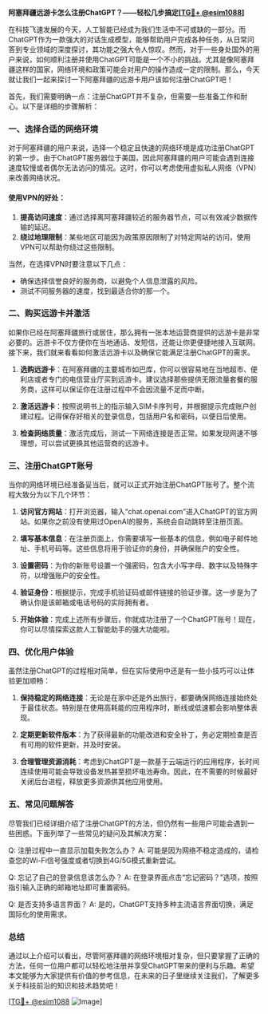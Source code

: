 **阿塞拜疆远游卡怎么注册ChatGPT？——轻松几步搞定[[TG💪+ @esim1088](https://t.me/s/esim1088)]**

在科技飞速发展的今天，人工智能已经成为我们生活中不可或缺的一部分。而ChatGPT作为一款强大的对话生成模型，能够帮助用户完成各种任务，从日常问答到专业领域的深度探讨，其功能之强大令人惊叹。然而，对于一些身处国外的用户来说，如何顺利注册并使用ChatGPT可能是一个不小的挑战。尤其是像阿塞拜疆这样的国家，网络环境和政策可能会对用户的操作造成一定的限制。那么，今天就让我们一起来探讨一下阿塞拜疆的远游卡用户该如何注册ChatGPT吧！

首先，我们需要明确一点：注册ChatGPT并不复杂，但需要一些准备工作和耐心。以下是详细的步骤解析：

### 一、选择合适的网络环境

对于阿塞拜疆的用户来说，选择一个稳定且快速的网络环境是成功注册ChatGPT的第一步。由于ChatGPT服务器位于美国，因此阿塞拜疆的用户可能会遇到连接速度较慢或者偶尔无法访问的情况。这时，你可以考虑使用虚拟私人网络（VPN）来改善网络状况。

#### 使用VPN的好处：
1. **提高访问速度**：通过选择离阿塞拜疆较近的服务器节点，可以有效减少数据传输的延迟。
2. **绕过地理限制**：某些地区可能因为政策原因限制了对特定网站的访问，使用VPN可以帮助你绕过这些限制。

当然，在选择VPN时要注意以下几点：
- 确保选择信誉良好的服务商，以避免个人信息泄露的风险。
- 测试不同服务器的速度，找到最适合你的那一个。

### 二、购买远游卡并激活

如果你已经在阿塞拜疆旅行或居住，那么拥有一张本地运营商提供的远游卡是非常必要的。远游卡不仅方便你在当地通话、发短信，还能让你更便捷地接入互联网。接下来，我们就来看看如何激活远游卡以及确保它能满足注册ChatGPT的需求。

1. **选购远游卡**：在阿塞拜疆的主要城市如巴库，你可以很容易地在当地超市、便利店或者专门的电信营业厅买到远游卡。建议选择那些提供无限流量套餐的服务商，这样可以保证你在注册过程中不会因流量不足而中断。

2. **激活远游卡**：按照说明书上的指示输入SIM卡序列号，并根据提示完成账户创建过程。记得保存好相关的登录信息，包括用户名和密码，以便日后使用。

3. **检查网络质量**：激活完成后，测试一下网络连接是否正常。如果发现网速不够理想，可以尝试更换其他运营商的远游卡。

### 三、注册ChatGPT账号

当你的网络环境已经准备妥当后，就可以正式开始注册ChatGPT账号了。整个流程大致分为以下几个环节：

1. **访问官方网站**：打开浏览器，输入“chat.openai.com”进入ChatGPT的官方网站。如果你之前没有使用过OpenAI的服务，系统会自动跳转至注册页面。

2. **填写基本信息**：在注册页面上，你需要填写一些基本的信息，例如电子邮件地址、手机号码等。这些信息将用于验证你的身份，并确保账户的安全性。

3. **设置密码**：为你的新账号设置一个强密码，包含大小写字母、数字以及特殊字符，以增强账户的安全性。

4. **验证身份**：根据提示，完成手机验证码或邮件链接的验证步骤。这一步是为了确认你是该邮箱或电话号码的实际拥有者。

5. **开始体验**：完成上述所有步骤后，你就成功注册了一个ChatGPT账号！现在，你可以尽情探索这款人工智能助手的强大功能啦。

### 四、优化用户体验

虽然注册ChatGPT的过程相对简单，但在实际使用中还是有一些小技巧可以让体验更加顺畅：

1. **保持稳定的网络连接**：无论是在家中还是外出旅行，都要确保网络连接始终处于最佳状态。特别是在使用高耗能的应用程序时，断线或低速都会影响整体表现。

2. **定期更新软件版本**：为了获得最新的功能改进和安全补丁，务必定期检查是否有可用的软件更新，并及时安装。

3. **合理管理资源消耗**：考虑到ChatGPT是一款基于云端运行的应用程序，长时间连续使用可能会导致设备发热甚至损坏电池寿命。因此，在不需要的时候最好关闭后台进程，释放更多资源供其他应用使用。

### 五、常见问题解答

尽管我们已经详细介绍了注册ChatGPT的方法，但仍然有一些用户可能会遇到一些困惑。下面列举了一些常见的疑问及其解决方案：

Q: 注册过程中一直显示加载失败怎么办？
A: 可能是因为网络不稳定造成的，请检查您的Wi-Fi信号强度或者切换到4G/5G模式重新尝试。

Q: 忘记了自己的登录信息该怎么办？
A: 在登录界面点击“忘记密码？”选项，按照指引输入正确的邮箱地址即可重置密码。

Q: 是否支持多语言界面？
A: 是的，ChatGPT支持多种主流语言界面切换，满足国际化的使用需求。

### 总结

通过以上介绍可以看出，尽管阿塞拜疆的网络环境相对复杂，但只要掌握了正确的方法，任何一位用户都可以轻松地注册并享受ChatGPT带来的便利与乐趣。希望本文能够为大家提供有价值的参考信息，在未来的日子里继续关注我们，了解更多关于科技前沿的知识和技术趋势吧！

[[TG💪+ @esim1088](https://t.me/s/esim1088) ![Image](https://i.postimg.cc/4NQfJmqS/Snipaste-2025-05-13-00-14-12.png)]
